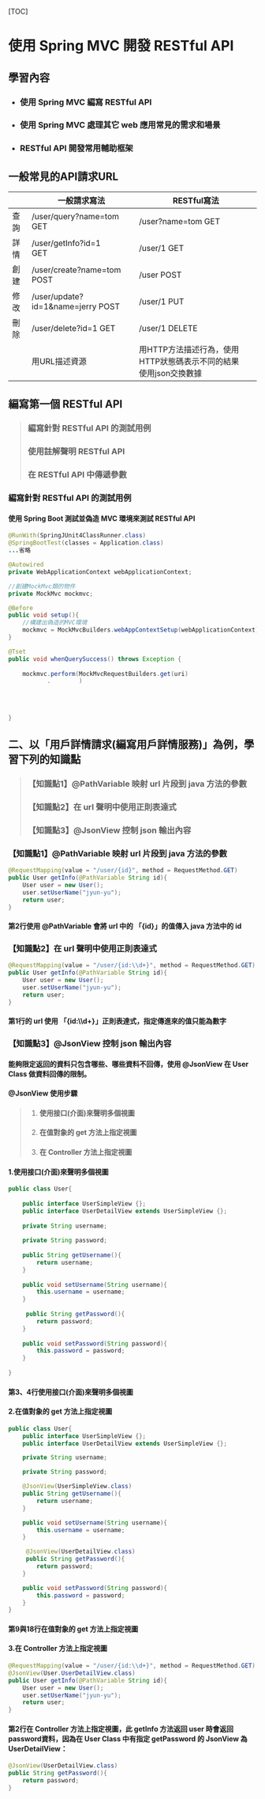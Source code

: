 [TOC]



# 使用 Spring MVC 開發 RESTful API

## 學習內容

- ### 使用 Spring MVC 編寫 RESTful API

- ### 使用 Spring MVC 處理其它 web 應用常見的需求和場景

- ### RESTful API 開發常用輔助框架



## 一般常見的API請求URL

|      | 一般請求寫法                                          | RESTful寫法                                                  |
| ---- | ----------------------------------------------------- | ------------------------------------------------------------ |
| 查詢 | /user/query?name=tom　　              GET             | /user?name=tom     GET                                       |
| 詳情 | /user/getInfo?id=1　　　　                GET         | /user/1                       GET                            |
| 創建 | /user/create?name=tom                     POST        | /user                           POST                         |
| 修改 | /user/update?id=1&name=jerry        POST              | /user/1                        PUT                           |
| 刪除 | /user/delete?id=1                                 GET | /user/1                        DELETE                        |
|      | 用URL描述資源                                         | 用HTTP方法描述行為，使用HTTP狀態碼表示不同的結果<br />使用json交換數據 |



## 編寫第一個 RESTful API

> ### 編寫針對 RESTful API 的測試用例
>
> ### 使用註解聲明 RESTful API 
>
> ### 在 RESTful API 中傳遞參數





### 編寫針對 RESTful API 的測試用例

#### 使用 Spring Boot 測試並偽造 MVC 環境來測試 RESTful API

```java
@RunWith(SpringJUnit4ClassRunner.class)  
@SpringBootTest(classes = Application.class)  
...省略

@Autowired  
private WebApplicationContext webApplicationContext;

//創建MockMvc類的物件
private MockMvc mockmvc; 

@Before
public void setup(){
    //構建出偽造的MVC環境
	mockmvc = MockMvcBuilders.webAppContextSetup(webApplicationContext).build();
}

@Tset
public void whenQuerySuccess() throws Exception {
    
    mockmvc.perform(MockMvcRequestBuilders.get(uri)
           .        )
    
    
    
    
}
```





## 二、以「用戶詳情請求(編寫用戶詳情服務)」為例，學習下列的知識點

> ### 【知識點1】@PathVariable 映射 url 片段到 java 方法的參數
>
> ### 【知識點2】在 url 聲明中使用正則表達式
>
> ### 【知識點3】@JsonView 控制 json 輸出內容





### 【知識點1】@PathVariable 映射 url 片段到 java 方法的參數

```java
@RequestMapping(value = "/user/{id}", method = RequestMethod.GET)
public User getInfo(@PathVariable String id){ 
    User user = new User();
    user.setUserName("jyun-yu");
    return user;
}
```

#### 第2行使用 @PathVariable 會將 url 中的 「{id}」的值傳入 java 方法中的 id







### 【知識點2】在 url 聲明中使用正則表達式

```java
@RequestMapping(value = "/user/{id:\\d+}", method = RequestMethod.GET)
public User getInfo(@PathVariable String id){ 
    User user = new User();
    user.setUserName("jyun-yu");
    return user;
}
```

#### 第1行的 url 使用 「{id:\\\d+}」正則表達式，指定傳進來的值只能為數字









### 【知識點3】@JsonView 控制 json 輸出內容

#### 能夠限定返回的資料只包含哪些、哪些資料不回傳，使用 @JsonView 在 User Class 做資料回傳的限制。

#### @JsonView 使用步驟

> 1. #### 使用接口(介面)來聲明多個視圖
>
> 2. #### 在值對象的 get 方法上指定視圖
>
> 3. #### 在 Controller 方法上指定視圖





#### 1.使用接口(介面)來聲明多個視圖

```java
public class User{
    
    public interface UserSimpleView {};
    public interface UserDetailView extends UserSimpleView {};
        
    private String username;
    
    private String password;
    
    public String getUsername(){
        return username;
    }
    
    public void setUsername(String username){
        this.username = username;
    }
    
     public String getPassword(){
        return password;
    }
    
    public void setPassword(String password){
        this.password = password;
    }
    
}
```

#### 第3、4行使用接口(介面)來聲明多個視圖







#### 2.在值對象的 get 方法上指定視圖

```java
public class User{
    public interface UserSimpleView {};
    public interface UserDetailView extends UserSimpleView {};

    private String username;

    private String password;

    @JsonView(UserSimpleView.class)
    public String getUsername(){
        return username;
    }

    public void setUsername(String username){
        this.username = username;
    }

     @JsonView(UserDetailView.class)
     public String getPassword(){
        return password;
    }

    public void setPassword(String password){
        this.password = password;
	}
}
```

#### 第9與18行在值對象的 get 方法上指定視圖







#### 3.在 Controller 方法上指定視圖

```java
@RequestMapping(value = "/user/{id:\\d+}", method = RequestMethod.GET)
@JsonView(User.UserDetailView.class)
public User getInfo(@PathVariable String id){ 
    User user = new User();
    user.setUserName("jyun-yu");
    return user;
}
```

#### 第2行在 Controller 方法上指定視圖，此 getInfo 方法返回 user 時會返回password資料，因為在 User Class 中有指定 getPassword 的 JsonView 為 UserDetailView：

```java
@JsonView(UserDetailView.class)
public String getPassword(){
	return password;
}
```





















